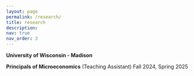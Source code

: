 ```yaml
---
layout: page
permalink: /research/
title: research
description:
nav: true
nav_order: 3
---
```


**University of Wisconsin - Madison**

**Principals of Microeconomics** (Teaching Assistant) Fall 2024, Spring 2025


